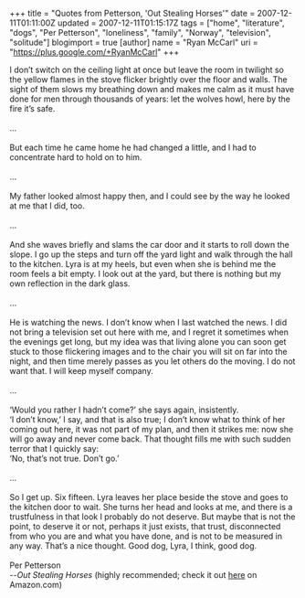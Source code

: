 +++
title = "Quotes from Petterson, 'Out Stealing Horses'"
date = 2007-12-11T01:11:00Z
updated = 2007-12-11T01:15:17Z
tags = ["home", "literature", "dogs", "Per Petterson", "loneliness", "family", "Norway", "television", "solitude"]
blogimport = true
[author]
	name = "Ryan McCarl"
	uri = "https://plus.google.com/+RyanMcCarl"
+++

I don’t switch on the ceiling light at once but leave the room in twilight so the yellow flames in the stove flicker brightly over the floor and walls. The sight of them slows my breathing down and makes me calm as it must have done for men through thousands of years: let the wolves howl, here by the fire it’s safe.<br /><br />…<br /><br />But each time he came home he had changed a little, and I had to concentrate hard to hold on to him.<br /><br />…<br /><br />My father looked almost happy then, and I could see by the way he looked at me that I did, too.<br /><br />…<br /><br />And she waves briefly and slams the car door and it starts to roll down the slope. I go up the steps and turn off the yard light and walk through the hall to the kitchen. Lyra is at my heels, but even when she is behind me the room feels a bit empty. I look out at the yard, but there is nothing but my own reflection in the dark glass.<br /><br />…<br /><br />He is watching the news. I don’t know when I last watched the news. I did not bring a television set out here with me, and I regret it sometimes when the evenings get long, but my idea was that living alone you can soon get stuck to those flickering images and to the chair you will sit on far into the night, and then time merely passes as you let others do the moving. I do not want that. I will keep myself company.<br /><br />…<br /><br />‘Would you rather I hadn’t come?’ she says again, insistently.<br />‘I don’t know,’ I say, and that is also true; I don’t know what to think of her coming out here, it was not part of my plan, and then it strikes me: now she will go away and never come back. That thought fills me with such sudden terror that I quickly say:<br />‘No, that’s not true. Don’t go.’<br /><br />…<br /><br />So I get up. Six fifteen. Lyra leaves her place beside the stove and goes to the kitchen door to wait. She turns her head and looks at me, and there is a trustfulness in that look I probably do not deserve. But maybe that is not the point, to deserve it or not, perhaps it just exists, that trust, disconnected from who you are and what you have done, and is not to be measured in any way. That’s a nice thought. Good dog, Lyra, I think, good dog.<br /><br />Per Petterson<br />--<em>Out Stealing Horses </em>(highly recommended; check it out <a href="http://www.amazon.com/Out-Stealing-Horses-Per-Petterson/dp/1555974708/ref=pd_bbs_sr_1?ie=UTF8&amp;s=books&amp;qid=1197353675&amp;sr=8-1">here</a> on Amazon.com)
